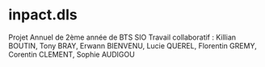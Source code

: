 # inpact.dls

Projet Annuel de 2ème année de BTS SIO
Travail collaboratif : Killian BOUTIN, Tony BRAY, Erwann BIENVENU, Lucie QUEREL, Florentin GREMY, Corentin CLEMENT, Sophie AUDIGOU
